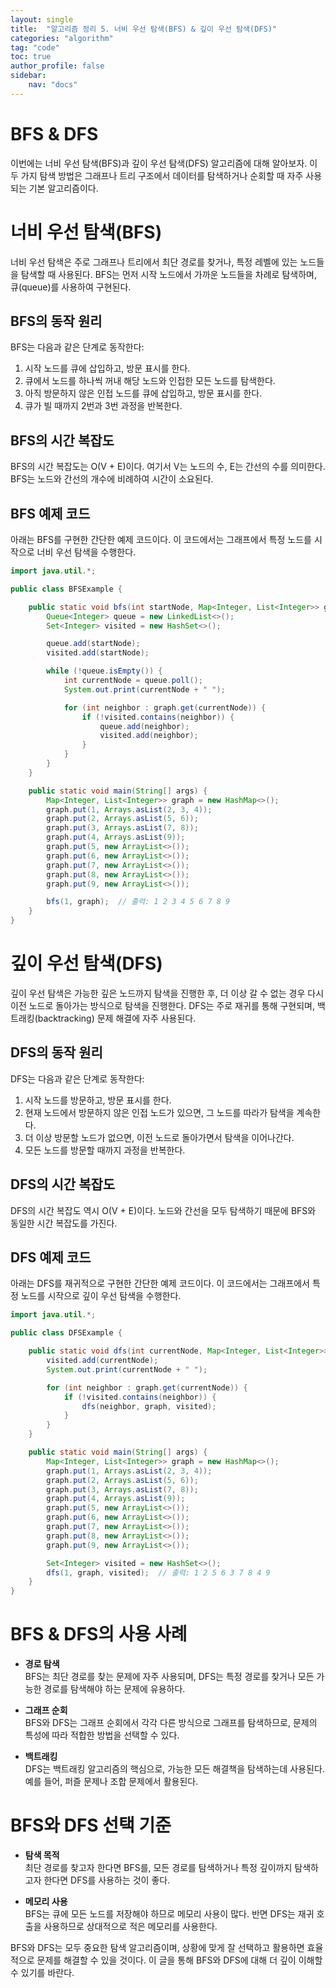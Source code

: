 ```yaml
---
layout: single  
title:  "알고리즘 정리 5. 너비 우선 탐색(BFS) & 깊이 우선 탐색(DFS)"  
categories: "algorithm"  
tag: "code"  
toc: true  
author_profile: false  
sidebar:  
    nav: "docs"  
---
```


# BFS & DFS
이번에는 너비 우선 탐색(BFS)과 깊이 우선 탐색(DFS) 알고리즘에 대해 알아보자. 이 두 가지 탐색 방법은 그래프나 트리 구조에서 데이터를 탐색하거나 순회할 때 자주 사용되는 기본 알고리즘이다.

# 너비 우선 탐색(BFS)
너비 우선 탐색은 주로 그래프나 트리에서 최단 경로를 찾거나, 특정 레벨에 있는 노드들을 탐색할 때 사용된다. BFS는 먼저 시작 노드에서 가까운 노드들을 차례로 탐색하며, 큐(queue)를 사용하여 구현된다.

## BFS의 동작 원리
BFS는 다음과 같은 단계로 동작한다:

1. 시작 노드를 큐에 삽입하고, 방문 표시를 한다.
2. 큐에서 노드를 하나씩 꺼내 해당 노드와 인접한 모든 노드를 탐색한다.
3. 아직 방문하지 않은 인접 노드를 큐에 삽입하고, 방문 표시를 한다.
4. 큐가 빌 때까지 2번과 3번 과정을 반복한다.

## BFS의 시간 복잡도
BFS의 시간 복잡도는 O(V + E)이다. 여기서 V는 노드의 수, E는 간선의 수를 의미한다. BFS는 노드와 간선의 개수에 비례하여 시간이 소요된다.

## BFS 예제 코드
아래는 BFS를 구현한 간단한 예제 코드이다. 이 코드에서는 그래프에서 특정 노드를 시작으로 너비 우선 탐색을 수행한다.

```java
import java.util.*;

public class BFSExample {

    public static void bfs(int startNode, Map<Integer, List<Integer>> graph) {
        Queue<Integer> queue = new LinkedList<>();
        Set<Integer> visited = new HashSet<>();

        queue.add(startNode);
        visited.add(startNode);

        while (!queue.isEmpty()) {
            int currentNode = queue.poll();
            System.out.print(currentNode + " ");

            for (int neighbor : graph.get(currentNode)) {
                if (!visited.contains(neighbor)) {
                    queue.add(neighbor);
                    visited.add(neighbor);
                }
            }
        }
    }

    public static void main(String[] args) {
        Map<Integer, List<Integer>> graph = new HashMap<>();
        graph.put(1, Arrays.asList(2, 3, 4));
        graph.put(2, Arrays.asList(5, 6));
        graph.put(3, Arrays.asList(7, 8));
        graph.put(4, Arrays.asList(9));
        graph.put(5, new ArrayList<>());
        graph.put(6, new ArrayList<>());
        graph.put(7, new ArrayList<>());
        graph.put(8, new ArrayList<>());
        graph.put(9, new ArrayList<>());

        bfs(1, graph);  // 출력: 1 2 3 4 5 6 7 8 9
    }
}
```

# 깊이 우선 탐색(DFS)
깊이 우선 탐색은 가능한 깊은 노드까지 탐색을 진행한 후, 더 이상 갈 수 없는 경우 다시 이전 노드로 돌아가는 방식으로 탐색을 진행한다. DFS는 주로 재귀를 통해 구현되며, 백트래킹(backtracking) 문제 해결에 자주 사용된다.

## DFS의 동작 원리
DFS는 다음과 같은 단계로 동작한다:

1. 시작 노드를 방문하고, 방문 표시를 한다.
2. 현재 노드에서 방문하지 않은 인접 노드가 있으면, 그 노드를 따라가 탐색을 계속한다.
3. 더 이상 방문할 노드가 없으면, 이전 노드로 돌아가면서 탐색을 이어나간다.
4. 모든 노드를 방문할 때까지 과정을 반복한다.

## DFS의 시간 복잡도
DFS의 시간 복잡도 역시 O(V + E)이다. 노드와 간선을 모두 탐색하기 때문에 BFS와 동일한 시간 복잡도를 가진다.

## DFS 예제 코드
아래는 DFS를 재귀적으로 구현한 간단한 예제 코드이다. 이 코드에서는 그래프에서 특정 노드를 시작으로 깊이 우선 탐색을 수행한다.

```java
import java.util.*;

public class DFSExample {

    public static void dfs(int currentNode, Map<Integer, List<Integer>> graph, Set<Integer> visited) {
        visited.add(currentNode);
        System.out.print(currentNode + " ");

        for (int neighbor : graph.get(currentNode)) {
            if (!visited.contains(neighbor)) {
                dfs(neighbor, graph, visited);
            }
        }
    }

    public static void main(String[] args) {
        Map<Integer, List<Integer>> graph = new HashMap<>();
        graph.put(1, Arrays.asList(2, 3, 4));
        graph.put(2, Arrays.asList(5, 6));
        graph.put(3, Arrays.asList(7, 8));
        graph.put(4, Arrays.asList(9));
        graph.put(5, new ArrayList<>());
        graph.put(6, new ArrayList<>());
        graph.put(7, new ArrayList<>());
        graph.put(8, new ArrayList<>());
        graph.put(9, new ArrayList<>());

        Set<Integer> visited = new HashSet<>();
        dfs(1, graph, visited);  // 출력: 1 2 5 6 3 7 8 4 9
    }
}
```

# BFS & DFS의 사용 사례
- **경로 탐색**  
  BFS는 최단 경로를 찾는 문제에 자주 사용되며, DFS는 특정 경로를 찾거나 모든 가능한 경로를 탐색해야 하는 문제에 유용하다.

- **그래프 순회**  
  BFS와 DFS는 그래프 순회에서 각각 다른 방식으로 그래프를 탐색하므로, 문제의 특성에 따라 적합한 방법을 선택할 수 있다.

- **백트래킹**  
  DFS는 백트래킹 알고리즘의 핵심으로, 가능한 모든 해결책을 탐색하는데 사용된다. 예를 들어, 퍼즐 문제나 조합 문제에서 활용된다.

# BFS와 DFS 선택 기준
- **탐색 목적**  
  최단 경로를 찾고자 한다면 BFS를, 모든 경로를 탐색하거나 특정 깊이까지 탐색하고자 한다면 DFS를 사용하는 것이 좋다.

- **메모리 사용**  
  BFS는 큐에 모든 노드를 저장해야 하므로 메모리 사용이 많다. 반면 DFS는 재귀 호출을 사용하므로 상대적으로 적은 메모리를 사용한다.

BFS와 DFS는 모두 중요한 탐색 알고리즘이며, 상황에 맞게 잘 선택하고 활용하면 효율적으로 문제를 해결할 수 있을 것이다. 이 글을 통해 BFS와 DFS에 대해 더 깊이 이해할 수 있기를 바란다.